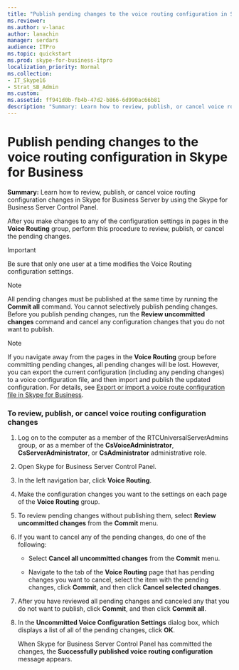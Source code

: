 ```yaml
---
title: "Publish pending changes to the voice routing configuration in Skype for Business"
ms.reviewer: 
ms.author: v-lanac
author: lanachin
manager: serdars
audience: ITPro
ms.topic: quickstart
ms.prod: skype-for-business-itpro
localization_priority: Normal
ms.collection: 
- IT_Skype16
- Strat_SB_Admin
ms.custom: 
ms.assetid: ff941d0b-fb4b-47d2-b866-6d990ac66b81
description: "Summary: Learn how to review, publish, or cancel voice routing configuration changes in Skype for Business Server by using the Skype for Business Server Control Panel."
---
```


# Publish pending changes to the voice routing configuration in Skype for Business
 
**Summary:** Learn how to review, publish, or cancel voice routing configuration changes in Skype for Business Server by using the Skype for Business Server Control Panel.
  
After you make changes to any of the configuration settings in pages in the **Voice Routing** group, perform this procedure to review, publish, or cancel the pending changes.
  
> [!IMPORTANT]
> Be sure that only one user at a time modifies the Voice Routing configuration settings. 
  
> [!NOTE]
> All pending changes must be published at the same time by running the **Commit all** command. You cannot selectively publish pending changes. Before you publish pending changes, run the **Review uncommitted changes** command and cancel any configuration changes that you do not want to publish.
  
> [!NOTE]
> If you navigate away from the pages in the **Voice Routing** group before committing pending changes, all pending changes will be lost. However, you can export the current configuration (including any pending changes) to a voice configuration file, and then import and publish the updated configuration. For details, see [Export or import a voice route configuration file in Skype for Business](voice-route-configuration-import-export.md). 
  
### To review, publish, or cancel voice routing configuration changes

1. Log on to the computer as a member of the RTCUniversalServerAdmins group, or as a member of the **CsVoiceAdministrator**, **CsServerAdministrator**, or **CsAdministrator** administrative role.
    
2. Open Skype for Business Server Control Panel.
    
3. In the left navigation bar, click **Voice Routing**.
    
4. Make the configuration changes you want to the settings on each page of the **Voice Routing** group.
    
5. To review pending changes without publishing them, select **Review uncommitted changes** from the **Commit** menu.
    
6. If you want to cancel any of the pending changes, do one of the following:
    
   - Select **Cancel all uncommitted changes** from the **Commit** menu.
    
   - Navigate to the tab of the **Voice Routing** page that has pending changes you want to cancel, select the item with the pending changes, click **Commit**, and then click **Cancel selected changes**.
    
7. After you have reviewed all pending changes and canceled any that you do not want to publish, click **Commit**, and then click **Commit all**.
    
8. In the **Uncommitted Voice Configuration Settings** dialog box, which displays a list of all of the pending changes, click **OK**. 
    
    When Skype for Business Server Control Panel has committed the changes, the **Successfully published voice routing configuration** message appears.
    

